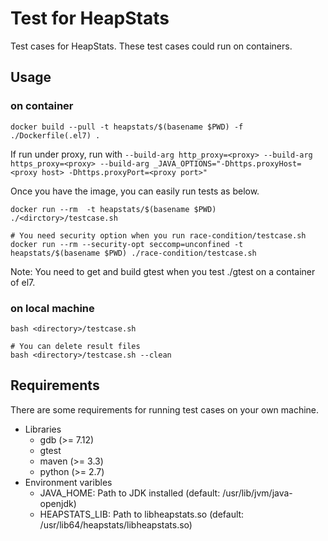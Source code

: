 # Test for HeapStats

Test cases for HeapStats. These test cases could run on containers.

## Usage

### on container

```
docker build --pull -t heapstats/$(basename $PWD) -f ./Dockerfile(.el7) .
```
If run under proxy, run with `--build-arg http_proxy=<proxy> --build-arg https_proxy=<proxy> --build-arg _JAVA_OPTIONS="-Dhttps.proxyHost=<proxy host> -Dhttps.proxyPort=<proxy port>"`

Once you have the image, you can easily run tests as below.

```
docker run --rm  -t heapstats/$(basename $PWD) ./<dirctory>/testcase.sh

# You need security option when you run race-condition/testcase.sh
docker run --rm --security-opt seccomp=unconfined -t heapstats/$(basename $PWD) ./race-condition/testcase.sh
```

Note: You need to get and build gtest when you test ./gtest on a container of el7.

### on local machine

```
bash <directory>/testcase.sh

# You can delete result files
bash <directory>/testcase.sh --clean
```

## Requirements

There are some requirements for running test cases on your own machine.

* Libraries
  * gdb (>= 7.12)
  * gtest
  * maven (>= 3.3)
  * python (>= 2.7)
* Environment varibles
  * JAVA_HOME: Path to JDK installed (default: /usr/lib/jvm/java-openjdk)
  * HEAPSTATS_LIB: Path to libheapstats.so (default: /usr/lib64/heapstats/libheapstats.so)

